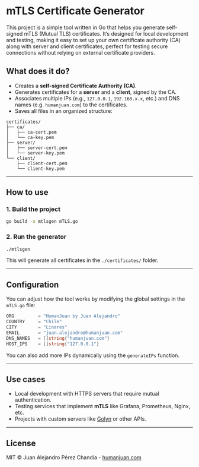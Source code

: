 # mTLS Certificate Generator

This project is a simple tool written in Go that helps you generate self-signed mTLS (Mutual TLS) certificates. It’s designed for local development and testing, making it easy to set up your own certificate authority (CA) along with server and client certificates, perfect for testing secure connections without relying on external certificate providers.
## What does it do?

- Creates a **self-signed Certificate Authority (CA)**.
- Generates certificates for a **server** and a **client**, signed by the CA.
- Associates multiple IPs (e.g., `127.0.0.1`, `192.168.x.x`, etc.) and DNS names (e.g. `humanjuan.com`) to the certificates.
- Saves all files in an organized structure:

```
certificates/
├── ca/
│   ├── ca-cert.pem
│   └── ca-key.pem
├── server/
│   ├── server-cert.pem
│   └── server-key.pem
└── client/
    ├── client-cert.pem
    └── client-key.pem
```

---

## How to use

### 1. Build the project

```bash
go build -o mtlsgen mTLS.go
```

### 2. Run the generator

```bash
./mtlsgen
```

This will generate all certificates in the `./certificates/` folder.

---

## Configuration
You can adjust how the tool works by modifying the global settings in the `mTLS.go` file:

```go
ORG         = "HumanJuan by Juan Alejandro"
COUNTRY     = "Chile"
CITY        = "Linares"
EMAIL       = "juan.alejandro@humanjuan.com"
DNS_NAMES   = []string{"humanjuan.com"}
HOST_IPS    = []string{"127.0.0.1"}
```

You can also add more IPs dynamically using the `generateIPs` function.

---

## Use cases

- Local development with HTTPS servers that require mutual authentication.
- Testing services that implement **mTLS** like Grafana, Prometheus, Nginx, etc.
- Projects with custom servers like [Golyn](https://github.com/jpengineer/golyn) or other APIs.

---

## License

MIT © Juan Alejandro Pérez Chandia - [humanjuan.com](https://humanjuan.com)